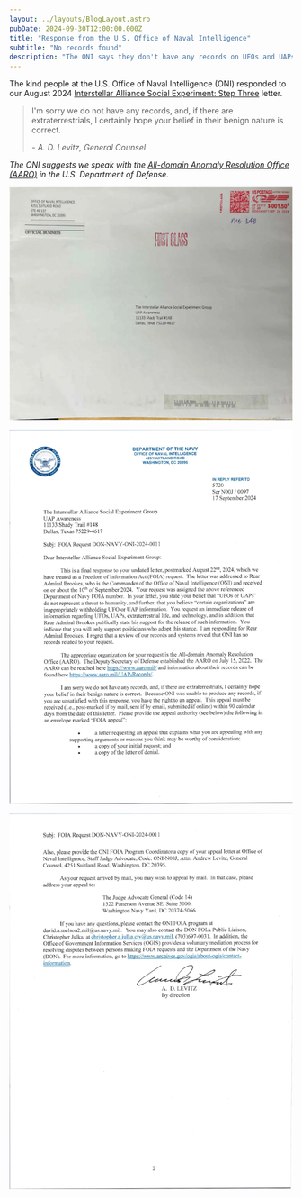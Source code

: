 ```yaml
---
layout: ../layouts/BlogLayout.astro
pubDate: 2024-09-30T12:00:00.000Z
title: "Response from the U.S. Office of Naval Intelligence"
subtitle: "No records found"
description: "The ONI says they don't have any records on UFOs and UAPs."
---
```


The kind people at the U.S. Office of Naval Intelligence (ONI) responded to our August 2024 [Interstellar Alliance Social Experiment: Step Three](https://www.bashar.org/socialexperiment) letter.

> I'm sorry we do not have any records, and, if there are extraterrestrials, I certainly hope your belief in their benign nature is correct.
> 
> <i>- A. D. Levitz, General Counsel<i/>

The ONI suggests we speak with the [All-domain Anomaly Resolution Office (AARO)](https://www.aaro.mil/) in the U.S. Department of Defense.

![ONI Envelope](../assets/oni-response-envelope.webp)

![ONI Letter Page One](../assets/oni-response-letter-p1.webp)

![ONI Letter Page Two](../assets/oni-response-letter-p2.webp)